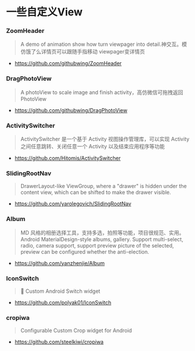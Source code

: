 # 一些自定义View

### ZoomHeader
> A demo of animation show how turn viewpager into detail.神交互。模仿饿了么详情页可以跟随手指移动 viewpager变详情页
* https://github.com/githubwing/ZoomHeader

### DragPhotoView
> A photoView to scale image and finish activity，高仿微信可拖拽返回PhotoView
* https://github.com/githubwing/DragPhotoView

### ActivitySwitcher
> ActivitySwitcher 是一个基于 Activity 视图操作管理库，可以实现 Activity 之间任意跳转、关闭任意一个 Activity 以及结束应用程序等功能
* https://github.com/Hitomis/ActivitySwitcher

### SlidingRootNav
> DrawerLayout-like ViewGroup, where a "drawer" is hidden under the content view, which can be shifted to make the drawer visible.
* https://github.com/yarolegovich/SlidingRootNav

### Album
> MD 风格的相册选择工具，支持多选，拍照等功能，项目很规范、实用。
Android MaterialDesign-style albums, gallery. Support multi-select, radio, camera support, support preview picture of the selected, preview can be configured whether the anti-election.
* https://github.com/yanzhenjie/Album

### IconSwitch
> :lollipop: Custom Android Switch widget
* https://github.com/polyak01/IconSwitch

### cropiwa
> Configurable Custom Crop widget for Android
* https://github.com/steelkiwi/cropiwa
